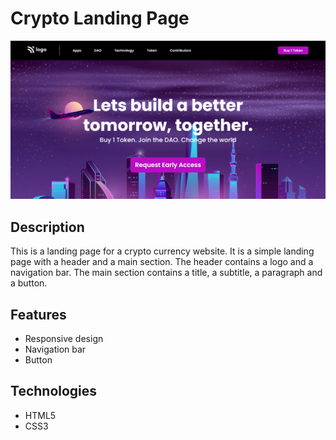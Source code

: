 # Crypto Landing Page

![screenshot](https://github.com/Zeeshank261/PW-Assignment_3/blob/ee832bf462d38470143afa6916456b02fb41ef0d/Outputs/Screenshot%202024-07-24%20173151.jpg)

## Description
This is a landing page for a crypto currency website. It is a simple landing page with a header and a main section. The header contains a logo and a navigation bar. The main section contains a title, a subtitle, a paragraph and a button.

## Features
- Responsive design
- Navigation bar
- Button

## Technologies
- HTML5
- CSS3

